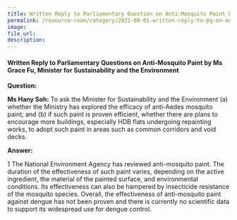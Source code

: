 ```yaml
---  
title: Written Reply to Parliamentary Question on Anti-Mosquito Paint by Ms Grace Fu, Minister for Sustainability and the Environment  
permalink: /resource-room/category/2022-08-01-written-reply-to-pq-on-anti-mosquito-paint/
image:  
file_url:  
description:  
---  
```


#### Written Reply to Parliamentary Questions on Anti-Mosquito Paint by Ms Grace Fu, Minister for Sustainability and the Environment

**Question:**

**Ms Hany Soh:** To ask the Minister for Sustainability and the Environment (a) whether the Ministry has explored the efficacy of anti-Aedes mosquito paint; and (b) if such paint is proven efficient, whether there are plans to encourage more buildings, especially HDB flats undergoing repainting works, to adopt such paint in areas such as common corridors and void decks.

**Answer:**

1 The National Environment Agency has reviewed anti-mosquito paint. The duration of the effectiveness of such paint varies, depending on the active ingredient, the material of the painted surface, and environmental conditions. Its effectiveness can also be hampered by insecticide resistance of the mosquito species. Overall, the effectiveness of anti-mosquito paint against dengue has not been proven and there is currently no scientific data to support its widespread use for dengue control.
